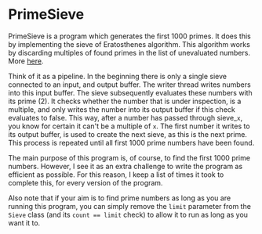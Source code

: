 # PrimeSieve

PrimeSieve is a program which generates the first 1000 primes. It does this by implementing the sieve of Eratosthenes algorithm. This algorithm works by discarding multiples of found primes in the list of unevaluated numbers. More [here](https://en.wikipedia.org/wiki/Sieve_of_Eratosthenes).

Think of it as a pipeline. In the beginning there is only a single sieve connected to an input, and output buffer. The writer thread writes numbers into this input buffer. The sieve subsequently evaluates these numbers with its prime (2). It checks whether the number that is under inspection, is a multiple, and only writes the number into its output buffer if this check evaluates to false. This way, after a number has passed through sieve_`x`, you know for certain it can't be a multiple of `x`. The first number it writes to its output buffer, is used to create the next sieve, as this is the next prime. This process is repeated until all first 1000 prime numbers have been found.

The main purpose of this program is, of course, to find the first 1000 prime numbers. However, I see it as an extra challenge to write the program as efficient as possible. For this reason, I keep a list of times it took to complete this, for every version of the program. 

Also note that if your aim is to find prime numbers as long as you are running this program, you can simply remove the `limit` parameter from the `Sieve` class (and its `count == limit` check) to allow it to run as long as you want it to.

